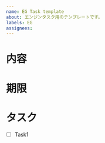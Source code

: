 ```yaml
---
name: EG Task template
about: エンジンタスク用のテンプレートです。
labels: EG
assignees: 
---
```

# 内容
# 期限
# タスク
- [ ] Task1
